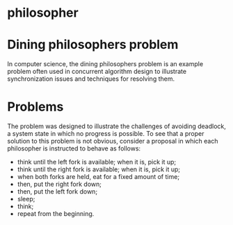 # philosopher

# Dining philosophers problem
In computer science, the dining philosophers problem is an example problem often used in concurrent algorithm
design to illustrate synchronization issues and techniques for resolving them.

# Problems
The problem was designed to illustrate the challenges of avoiding deadlock, a system state in which no progress is possible.
To see that a proper solution to this problem is not obvious,
consider a proposal in which each philosopher is instructed to behave as follows:
- think until the left fork is available; when it is, pick it up;
- think until the right fork is available; when it is, pick it up;
- when both forks are held, eat for a fixed amount of time;
- then, put the right fork down;
- then, put the left fork down;
- sleep;
- think;
- repeat from the beginning.
